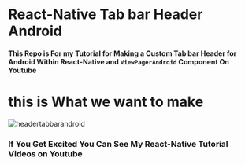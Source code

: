 React-Native Tab bar Header Android
==============================================
#### This Repo is For my Tutorial for Making a Custom Tab bar Header for Android Within React-Native and `ViewPagerAndroid` Component On Youtube

this is What we want to make 
==============================================
![headertabbarandroid](https://user-images.githubusercontent.com/19559766/33783241-3099af9a-dc71-11e7-8d65-a59041e426a8.png)


### If You Get Excited You Can See My React-Native Tutorial Videos on Youtube

